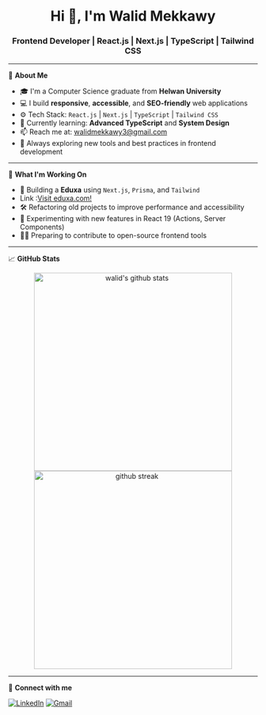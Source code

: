 <h1 align="center">Hi 👋, I'm Walid Mekkawy</h1>
<h3 align="center">Frontend Developer | React.js | Next.js | TypeScript | Tailwind CSS</h3>

---

🎯 **About Me**

- 🎓 I'm a Computer Science graduate from **Helwan University**
- 💻 I build **responsive**, **accessible**, and **SEO-friendly** web applications
- ⚙️ Tech Stack: `React.js` | `Next.js` | `TypeScript` | `Tailwind CSS`
- 🌱 Currently learning: **Advanced TypeScript** and **System Design**
- 📫 Reach me at: [walidmekkawy3@gmail.com](mailto:walidmekkawy3@gmail.com)
- 🧠 Always exploring new tools and best practices in frontend development

---

🚧 **What I'm Working On**

- 🔭 Building a **Eduxa** using `Next.js`, `Prisma`, and `Tailwind`
- Link :<a href="https://eduxa.com/en">Visit eduxa.com!</a>
- 🛠 Refactoring old projects to improve performance and accessibility
- 🧪 Experimenting with new features in React 19 (Actions, Server Components)
- 👨‍💻 Preparing to contribute to open-source frontend tools

---

📈 **GitHub Stats**

<p align="center">
  <img src="https://github-readme-stats.vercel.app/api?username=Walid-Mekkawy99&show_icons=true&theme=radical" alt="walid's github stats" width="400"/>
  <img src="https://github-readme-streak-stats.herokuapp.com/?user=Walid-Mekkawy99&theme=radical" alt="github streak" width="400"/>
</p>

---

🔗 **Connect with me**

<p align="left">
  <a href="https://www.linkedin.com/feed/?trk=guest_homepage-basic_google-one-tap-submit"><img src="https://img.shields.io/badge/LinkedIn-blue?style=for-the-badge&logo=linkedin" alt="LinkedIn" /></a>
  <a href="mailto:walidmekkawy3@gmail.com"><img src="https://img.shields.io/badge/Gmail-red?style=for-the-badge&logo=gmail&logoColor=white" alt="Gmail" /></a>
</p>
